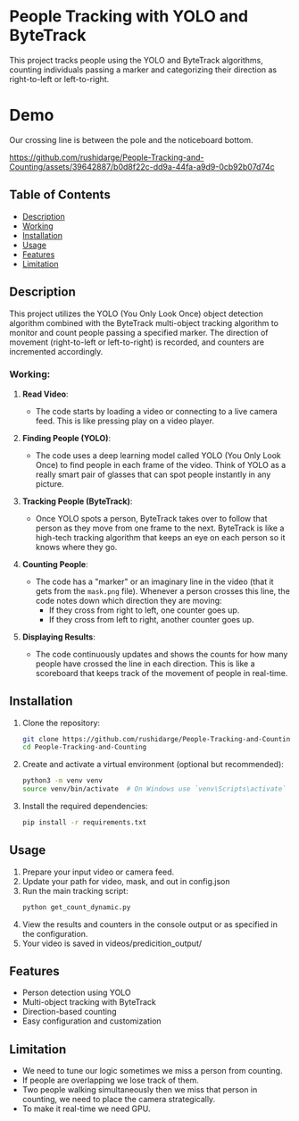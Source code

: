 # People Tracking with YOLO and ByteTrack

This project tracks people using the YOLO and ByteTrack algorithms, counting individuals passing a marker and categorizing their direction as right-to-left or left-to-right.

# Demo
Our crossing line is between the pole and the noticeboard bottom.

https://github.com/rushidarge/People-Tracking-and-Counting/assets/39642887/b0d8f22c-dd9a-44fa-a9d9-0cb92b07d74c



## Table of Contents
- [Description](#description)
- [Working](#Working)
- [Installation](#installation)
- [Usage](#usage)
- [Features](#features)
- [Limitation](#Limitation)

## Description
This project utilizes the YOLO (You Only Look Once) object detection algorithm combined with the ByteTrack multi-object tracking algorithm to monitor and count people passing a specified marker. The direction of movement (right-to-left or left-to-right) is recorded, and counters are incremented accordingly.

### Working:

1. **Read Video**:
    - The code starts by loading a video or connecting to a live camera feed. This is like pressing play on a video player.

2. **Finding People (YOLO)**:
    - The code uses a deep learning model called YOLO (You Only Look Once) to find people in each frame of the video. Think of YOLO as a really smart pair of glasses that can spot people instantly in any picture.

3. **Tracking People (ByteTrack)**:
    - Once YOLO spots a person, ByteTrack takes over to follow that person as they move from one frame to the next. ByteTrack is like a high-tech tracking algorithm that keeps an eye on each person so it knows where they go.

4. **Counting People**:
    - The code has a "marker" or an imaginary line in the video (that it gets from the `mask.png` file). Whenever a person crosses this line, the code notes down which direction they are moving:
        - If they cross from right to left, one counter goes up.
        - If they cross from left to right, another counter goes up.

5. **Displaying Results**:
    - The code continuously updates and shows the counts for how many people have crossed the line in each direction. This is like a scoreboard that keeps track of the movement of people in real-time.


## Installation

1. Clone the repository:
    ```bash
    git clone https://github.com/rushidarge/People-Tracking-and-Counting.git
    cd People-Tracking-and-Counting
    ```

2. Create and activate a virtual environment (optional but recommended):
    ```bash
    python3 -m venv venv
    source venv/bin/activate  # On Windows use `venv\Scripts\activate`
    ```

3. Install the required dependencies:
    ```bash
    pip install -r requirements.txt
    ```

## Usage

1. Prepare your input video or camera feed.
2. Update your path for video, mask, and out in config.json
3. Run the main tracking script:
    ```bash
    python get_count_dynamic.py
    ```
4. View the results and counters in the console output or as specified in the configuration.
5. Your video is saved in videos/predicition_output/

## Features
- Person detection using YOLO
- Multi-object tracking with ByteTrack
- Direction-based counting
- Easy configuration and customization

## Limitation
- We need to tune our logic sometimes we miss a person from counting.
- If people are overlapping we lose track of them.
- Two people walking simultaneously then we miss that person in counting, we need to place the camera strategically.
- To make it real-time we need GPU.
